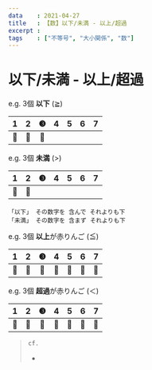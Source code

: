 ```yaml
---
data    : 2021-04-27
title   : 【数】以下/未満 - 以上/超過
excerpt :
tags    : ["不等号", "大小関係", "数"]
---
```


# 以下/未満 - 以上/超過

e.g. 3個 **以下** (≧)

|1|2|**❸**|4|5|6|7|
|:-:|:-:|:-:|:-:|:-:|:-:|:-:|
|🍏|🍏|🍏|||||

e.g. 3個 **未満** (>)

|1|2|**❸**|4|5|6|7|
|:-:|:-:|:-:|:-:|:-:|:-:|:-:|
|🍏|🍏||||||

```
「以下」 その数字を 含んで それよりも下
「未満」 その数字を 含まず それよりも下
```


e.g. 3個 **以上**が赤りんご (≦)

|1|2|**❸**|4|5|6|7|
|:-:|:-:|:-:|:-:|:-:|:-:|:-:|
|🍏|🍏|🍎|🍎|🍎|🍎|🍎|

e.g. 3個 **超過**が赤りんご (＜)

|1|2|**❸**|4|5|6|7|
|:-:|:-:|:-:|:-:|:-:|:-:|:-:|
|🍏|🍏|🍏|🍎|🍎|🍎|🍎|


> `cf.`<br>
> + []()
